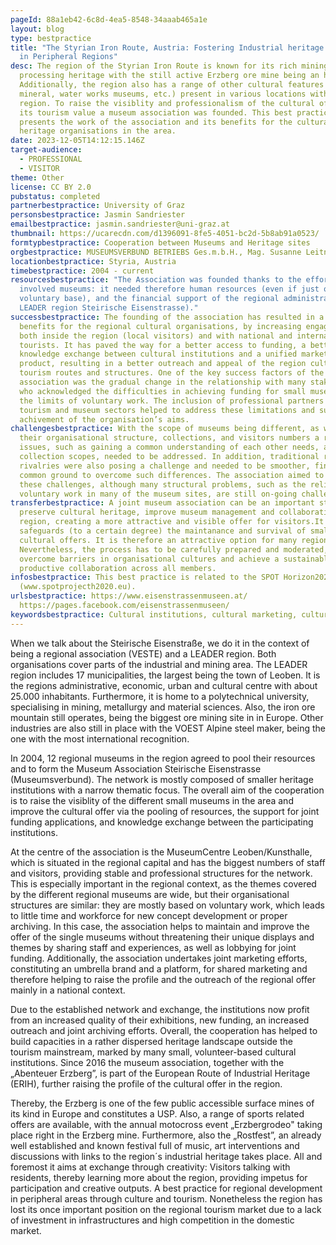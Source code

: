 ```yaml
---
pageId: 88a1eb42-6c8d-4ea5-8548-34aaab465a1e
layout: blog
type: bestpractice
title: "The Styrian Iron Route, Austria: Fostering Industrial heritage tourism
  in Peripheral Regions"
desc: The region of the Styrian Iron Route is known for its rich mining and iron
  processing heritage with the still active Erzberg ore mine being an highlight.
  Additionally, the region also has a range of other cultural features (city,
  mineral, water works museums, etc.) present in various locations within the
  region. To raise the visiblity and professionalism of the cultural offer and
  its tourism value a museum association was founded. This best practice
  presents the work of the association and its benefits for the cultural
  heritage organisations in the area.
date: 2023-12-05T14:12:15.146Z
target-audience:
  - PROFESSIONAL
  - VISITOR
theme: Other
license: CC BY 2.0
pubstatus: completed
partnerbestpractice: University of Graz
personsbestpractice: Jasmin Sandriester
emailbestpractice: jasmin.sandriester@uni-graz.at
thumbnail: https://ucarecdn.com/d1396091-8fe5-4051-bc2d-5b8ab91a0523/
formtypbestpractice: Cooperation between Museums and Heritage sites
orgbestpractice: MUSEUMSVERBUND BETRIEBS Ges.m.b.H., Mag. Susanne Leitner-Böchzelt
locationbestpractice: Styria, Austria
timebestpractice: 2004 - current
resourcesbestpractice: "The Association was founded thanks to the efforts of the
  involved museums: it needed therefore human resources (even if just on a
  voluntary base), and the financial support of the regional administration (AUT
  LEADER region Steirische Eisenstrasse)."
successbestpractice: The founding of the association has resulted in a series of
  benefits for the regional cultural organisations, by increasing engagement
  both inside the region (local visitors) and with national and international
  tourists. It has paved the way for a better access to funding, a better
  knowledge exchange between cultural institutions and a unified marketing
  product, resulting in a better outreach and appeal of the region cultural
  tourism routes and structures. One of the key success factors of the
  association was the gradual change in the relationship with many stakeholders,
  who acknowledged the difficulties in achieving funding for small museums and
  the limits of voluntary work. The inclusion of professional partners from the
  tourism and museum sectors helped to address these limitations and support the
  achivement of the organisation’s aims.
challengesbestpractice: With the scope of museums being different, as well as
  their organisational structure, collections, and visitors numbers a range of
  issues, such as gaining a common understanding of each other needs, aims, and
  collection scopes, needed to be addressed. In addition, traditional regional
  rivalries were also posing a challenge and needed to be smoother, finding a
  common ground to overcome such differences. The association aimed to address
  these challenges, although many structural problems, such as the reliance on
  voluntary work in many of the museum sites, are still on-going challenges.
transferbestpractice: A joint museum association can be an important step to
  preserve cultural heritage, improve museum management and collaboration in a
  region, creating a more attractive and visible offer for visitors.It also
  safeguards (to a certain degree) the maintanance and survival of smaller
  cultural offers. It is therefore an attractive option for many regions.
  Nevertheless, the process has to be carefully prepared and moderated, so to
  overcome barriers in organisational cultures and achieve a sustainable and
  productive collaboration across all members.
infosbestpractice: This best practice is related to the SPOT Horizon2020 project
  (www.spotprojecth2020.eu).
urlsbestpractice: https://www.eisenstrassenmuseen.at/
  https://pages.facebook.com/eisenstrassenmuseen/
keywordsbestpractice: Cultural institutions, cultural marketing, cultural management
---
```

When we talk about the Steirische Eisenstraße, we do it in the context of being a regional association (VESTE) and a LEADER region. Both organisations cover parts of the industrial and mining area. The LEADER region includes 17 municipalities, the largest being the town of Leoben. It is the regions administrative, economic, urban and cultural centre with about 25.000 inhabitants. Furthermore, it is home to a polytechnical university, specialising in mining, metallurgy and material sciences. Also, the iron ore mountain still operates, being the biggest ore mining site in in Europe. Other industries are also still in place with the VOEST Alpine steel maker, being the one with the most international recognition.

In 2004, 12 regional museums in the region agreed to pool their resources and to form the Museum Association Steirische Eisenstrasse (Museumsverbund). The network is mostly composed of smaller heritage institutions with a narrow thematic focus. The overall aim of the cooperation is to raise the visiblity of the different small museums in the area and improve the cultural offer via the pooling of resources, the support for joint funding applications, and knowledge exchange between the participating institutions. 

At the centre of the association is the MuseumCentre Leoben/Kunsthalle, which is situated in the regional capital and has the biggest numbers of staff and visitors, providing stable and professional structures for the network. This is especially important in the regional context, as the themes covered by the different regional museums are wide, but their organisational structures are similar: they are mostly based on voluntary work, which leads to little time and workforce for new concept development or proper archiving. In this case, the association helps to maintain and improve the offer of the single museums without threatening their unique displays and themes by sharing staff and experiences, as well as lobbying for joint funding. Additionally, the association undertakes joint marketing efforts, constituting an umbrella brand and a platform, for shared marketing and therefore helping to raise the profile and the outreach of the regional offer mainly in a national context. 

Due to the established network and exchange, the institutions now profit from an increased quality of their exhibitions, new funding, an increased outreach and joint archiving efforts. Overall, the cooperation has helped to build capacities in a rather dispersed heritage landscape outside the tourism mainstream, marked by many small, volunteer-based cultural institutions. Since 2016 the museum association, together with the „Abenteuer Erzberg”, is part of the European Route of Industrial Heritage (ERIH), further raising the profile of the cultural offer in the region.

Thereby, the Erzberg is one of the few public accessible surface mines of its kind in Europe and constitutes a USP. Also, a range of sports related offers are available, with the annual motocross event „Erzbergrodeo" taking place right in the Erzberg mine. Furthermore, also the „Rostfest”, an already well established and known festival full of music, art interventions and discussions with links to the region´s industrial heritage takes place. All and foremost it aims at exchange through creativity: Visitors talking with residents, thereby learning more about the region, providing impetus for participation and creative outputs. A best practice for regional development in peripheral areas through culture and tourism. Nonetheless the region has lost its once important position on the regional tourism market due to a lack of investment in infrastructures and high competition in the domestic market.